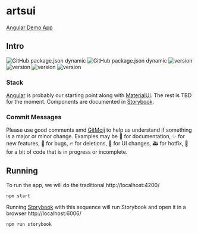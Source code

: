 # artsui

[Angular Demo App](https://psguniv.github.io/artsui/dist/browser/)



## Intro
![GitHub package.json dynamic](https://img.shields.io/github/package-json/description/psguniv/artsui)
![GitHub package.json dynamic](https://img.shields.io/github/package-json/version/psguniv/artsui-brightgreen)
![version](https://img.shields.io/badge/ARTs-1.0.0-brightgreen) ![version](https://img.shields.io/badge/Node-22.9.0-brightgreen) ![version](https://img.shields.io/badge/NG%20CLI-18.2.8-brightgreen) ![version](https://img.shields.io/badge/Storybook-8.3.5-brightgreen)

### Stack

[Angular] is probably our starting point along with [MaterialUI]. The rest is TBD for the moment. Components are documented in [Storybook].

### Commit Messages

Please use good comments amd [GitMoji] to help us understand if something is a major or minor change. Examples may be :memo: for documentation, :sparkles: for new features, :bug: for bugs, :fire: for deletions, :lipstick: for UI changes, :ambulance: for hotfix, :construction: for a bit of code that is in progress or incomplete.

## Running

To run the app, we will do the traditional http://localhost:4200/

```
npm start
```

Running [Storybook] with this sequence will run Storybook and open it in a browser http://localhost:6006/

```
npm run storybook
```

[Storybook]: https://storybook.js.org/tutorials/intro-to-storybook/angular/en/get-started/
[Angular]: https://angular.io/quick-start
[MaterialUI]: https://material.angular.io/
[GitMoji]: https://gitmoji.dev/
